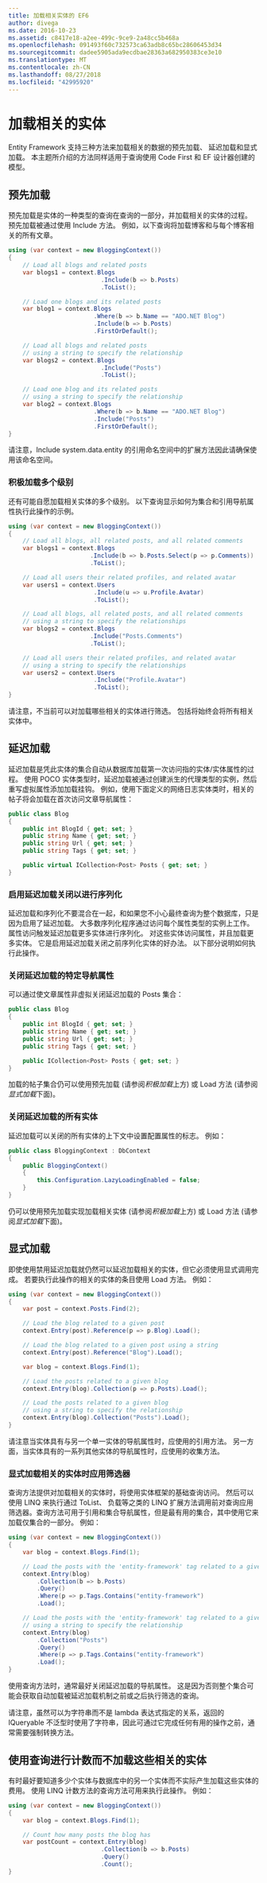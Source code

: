 ```yaml
---
title: 加载相关实体的 EF6
author: divega
ms.date: 2016-10-23
ms.assetid: c8417e18-a2ee-499c-9ce9-2a48cc5b468a
ms.openlocfilehash: 091493f60c732573ca63adb8c65bc28606453d34
ms.sourcegitcommit: dadee5905ada9ecdbae28363a682950383ce3e10
ms.translationtype: MT
ms.contentlocale: zh-CN
ms.lasthandoff: 08/27/2018
ms.locfileid: "42995920"
---
```

# <a name="loading-related-entities"></a>加载相关的实体
Entity Framework 支持三种方法来加载相关的数据的预先加载、 延迟加载和显式加载。 本主题所介绍的方法同样适用于查询使用 Code First 和 EF 设计器创建的模型。  

## <a name="eagerly-loading"></a>预先加载  

预先加载是实体的一种类型的查询在查询的一部分，并加载相关的实体的过程。 预先加载被通过使用 Include 方法。 例如，以下查询将加载博客和与每个博客相关的所有文章。  

``` csharp
using (var context = new BloggingContext())
{
    // Load all blogs and related posts
    var blogs1 = context.Blogs
                          .Include(b => b.Posts)
                          .ToList();

    // Load one blogs and its related posts
    var blog1 = context.Blogs
                        .Where(b => b.Name == "ADO.NET Blog")
                        .Include(b => b.Posts)
                        .FirstOrDefault();

    // Load all blogs and related posts  
    // using a string to specify the relationship
    var blogs2 = context.Blogs
                          .Include("Posts")
                          .ToList();

    // Load one blog and its related posts  
    // using a string to specify the relationship
    var blog2 = context.Blogs
                        .Where(b => b.Name == "ADO.NET Blog")
                        .Include("Posts")
                        .FirstOrDefault();
}
```  

请注意，Include system.data.entity 的引用命名空间中的扩展方法因此请确保使用该命名空间。  

### <a name="eagerly-loading-multiple-levels"></a>积极加载多个级别  

还有可能自愿加载相关实体的多个级别。 以下查询显示如何为集合和引用导航属性执行此操作的示例。  

``` csharp
using (var context = new BloggingContext())
{
    // Load all blogs, all related posts, and all related comments
    var blogs1 = context.Blogs
                       .Include(b => b.Posts.Select(p => p.Comments))
                       .ToList();

    // Load all users their related profiles, and related avatar
    var users1 = context.Users
                        .Include(u => u.Profile.Avatar)
                        .ToList();

    // Load all blogs, all related posts, and all related comments  
    // using a string to specify the relationships
    var blogs2 = context.Blogs
                       .Include("Posts.Comments")
                       .ToList();

    // Load all users their related profiles, and related avatar  
    // using a string to specify the relationships
    var users2 = context.Users
                        .Include("Profile.Avatar")
                        .ToList();
}
```  

请注意，不当前可以对加载哪些相关的实体进行筛选。 包括将始终会将所有相关实体中。  

## <a name="lazy-loading"></a>延迟加载  

延迟加载是凭此实体的集合自动从数据库加载第一次访问指的实体/实体属性的过程。 使用 POCO 实体类型时，延迟加载被通过创建派生的代理类型的实例，然后重写虚拟属性添加加载挂钩。 例如，使用下面定义的网络日志实体类时，相关的帖子将会加载在首次访问文章导航属性：  

``` csharp
public class Blog
{  
    public int BlogId { get; set; }  
    public string Name { get; set; }  
    public string Url { get; set; }  
    public string Tags { get; set; }  

    public virtual ICollection<Post> Posts { get; set; }  
}
```  

### <a name="turn-lazy-loading-off-for-serialization"></a>启用延迟加载关闭以进行序列化  

延迟加载和序列化不要混合在一起，和如果您不小心最终查询为整个数据库，只是因为启用了延迟加载。 大多数序列化程序通过访问每个属性类型的实例上工作。 属性访问触发延迟加载更多实体进行序列化。 对这些实体访问属性，并且加载更多实体。 它是启用延迟加载关闭之前序列化实体的好办法。 以下部分说明如何执行此操作。  

### <a name="turning-off-lazy-loading-for-specific-navigation-properties"></a>关闭延迟加载的特定导航属性  

可以通过使文章属性非虚拟关闭延迟加载的 Posts 集合：  

``` csharp
public class Blog
{  
    public int BlogId { get; set; }  
    public string Name { get; set; }  
    public string Url { get; set; }  
    public string Tags { get; set; }  

    public ICollection<Post> Posts { get; set; }  
}
```  

加载的帖子集合仍可以使用预先加载 (请参阅*积极加载*上方) 或 Load 方法 (请参阅*显式加载*下面)。  

### <a name="turn-off-lazy-loading-for-all-entities"></a>关闭延迟加载的所有实体  

延迟加载可以关闭的所有实体的上下文中设置配置属性的标志。 例如：  

``` csharp
public class BloggingContext : DbContext
{
    public BloggingContext()
    {
        this.Configuration.LazyLoadingEnabled = false;
    }
}
```  

仍可以使用预先加载实现加载相关实体 (请参阅*积极加载*上方) 或 Load 方法 (请参阅*显式加载*下面)。  

## <a name="explicitly-loading"></a>显式加载  

即使使用禁用延迟加载就仍然可以延迟加载相关的实体，但它必须使用显式调用完成。 若要执行此操作的相关的实体的条目使用 Load 方法。 例如：  

``` csharp
using (var context = new BloggingContext())
{
    var post = context.Posts.Find(2);

    // Load the blog related to a given post
    context.Entry(post).Reference(p => p.Blog).Load();

    // Load the blog related to a given post using a string  
    context.Entry(post).Reference("Blog").Load();

    var blog = context.Blogs.Find(1);

    // Load the posts related to a given blog
    context.Entry(blog).Collection(p => p.Posts).Load();

    // Load the posts related to a given blog  
    // using a string to specify the relationship
    context.Entry(blog).Collection("Posts").Load();
}
```  

请注意当实体具有与另一个单一实体的导航属性时，应使用的引用方法。 另一方面，当实体具有的一系列其他实体的导航属性时，应使用的收集方法。  

### <a name="applying-filters-when-explicitly-loading-related-entities"></a>显式加载相关的实体时应用筛选器  

查询方法提供对加载相关的实体时，将使用实体框架的基础查询访问。 然后可以使用 LINQ 来执行通过 ToList、 负载等之类的 LINQ 扩展方法调用前对查询应用筛选器。查询方法可用于引用和集合导航属性，但是最有用的集合，其中使用它来加载仅集合的一部分。 例如：  

``` csharp
using (var context = new BloggingContext())
{
    var blog = context.Blogs.Find(1);

    // Load the posts with the 'entity-framework' tag related to a given blog
    context.Entry(blog)
        .Collection(b => b.Posts)
        .Query()
        .Where(p => p.Tags.Contains("entity-framework")
        .Load();

    // Load the posts with the 'entity-framework' tag related to a given blog  
    // using a string to specify the relationship  
    context.Entry(blog)
        .Collection("Posts")
        .Query()
        .Where(p => p.Tags.Contains("entity-framework")
        .Load();
}
```  

使用查询方法时，通常最好关闭延迟加载的导航属性。 这是因为否则整个集合可能会获取自动加载被延迟加载机制之前或之后执行筛选的查询。  

请注意，虽然可以为字符串而不是 lambda 表达式指定的关系，返回的 IQueryable 不泛型时使用了字符串，因此可通过它完成任何有用的操作之前，通常需要强制转换方法。  

## <a name="using-query-to-count-related-entities-without-loading-them"></a>使用查询进行计数而不加载这些相关的实体  

有时最好要知道多少个实体与数据库中的另一个实体而不实际产生加载这些实体的费用。 使用 LINQ 计数方法的查询方法可用来执行此操作。 例如：  

``` csharp
using (var context = new BloggingContext())
{
    var blog = context.Blogs.Find(1);

    // Count how many posts the blog has  
    var postCount = context.Entry(blog)
                          .Collection(b => b.Posts)
                          .Query()
                          .Count();
}
```  
